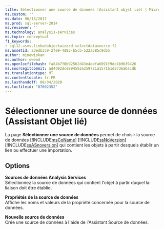 ```yaml
---
title: Sélectionner une source de données (Assistant objet lié) | Microsoft Docs
ms.custom: ''
ms.date: 06/13/2017
ms.prod: sql-server-2014
ms.reviewer: ''
ms.technology: analysis-services
ms.topic: conceptual
f1_keywords:
- sql12.asvs.linkedobjectwizard.selectdatasource.f2
ms.assetid: 23edb339-2fe9-4d83-b5cb-522a585c9db5
author: minewiskan
ms.author: owend
ms.openlocfilehash: fa84b7f6b92562d43e4eefa6091f9de1b9639426
ms.sourcegitcommit: ad4d92dce894592a259721a1571b1d8736abacdb
ms.translationtype: MT
ms.contentlocale: fr-FR
ms.lasthandoff: 08/04/2020
ms.locfileid: "87602352"
---
```

# <a name="select-a-data-source-linked-object-wizard"></a>Sélectionner une source de données (Assistant Objet lié)
  La page **Sélectionner une source de données** permet de choisir la source de données [!INCLUDE[msCoName](../includes/msconame-md.md)] [!INCLUDE[ssNoVersion](../includes/ssnoversion-md.md)] [!INCLUDE[ssASnoversion](../includes/ssasnoversion-md.md)] qui contient les objets à partir desquels établir un lien ou effectuer une importation.  
  
## <a name="options"></a>Options  
 **Sources de données Analysis Services**  
 Sélectionnez la source de données qui contient l'objet à partir duquel la liaison doit être établie.  
  
 **Propriétés de la source de données**  
 Affiche les noms et valeurs de la propriété concernée pour la source de données.  
  
 **Nouvelle source de données**  
 Crée une source de données à l'aide de l'Assistant Source de données.  
  
  
